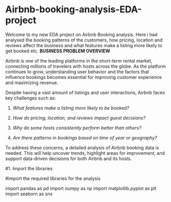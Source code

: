 # Airbnb-booking-analysis-EDA-project
Welcome to my new EDA project on Airbnb Booking analysis. Here i had analysed the booking patterns of the customers, how pricing, location and reviews affect the business and what features make a listing more likely to get booked etc.
**BUSINESS PROBLEM OVERVIEW**

Airbnb is one of the leading platforms in the short-term rental market, connecting millions of travelers with hosts across the globe. As the platform continues to grow, understanding user behavior and the factors that influence bookings becomes essential for improving customer experience and maximizing revenue.

Despite having a vast amount of listings and user interactions, Airbnb faces key challenges such as:

1. *What features make a listing more likely to be booked?*

2. *How do pricing, location, and reviews impact guest decisions?*

3. *Why do some hosts consistently perform better than others?*

4. *Are there patterns in bookings based on time of year or geography?*

To address these concerns, a detailed analysis of Airbnb booking data is needed. This will help uncover trends, highlight areas for improvement, and support data-driven decisions for both Airbnb and its hosts.

#1. Import the libraries

#import the required libraries for the analysis

import pandas as pd
import numpy as np
import matplotlib.pyplot as plt
import seaborn as sns
